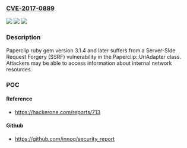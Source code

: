 ### [CVE-2017-0889](https://cve.mitre.org/cgi-bin/cvename.cgi?name=CVE-2017-0889)
![](https://img.shields.io/static/v1?label=Product&message=paperclip%20ruby%20gem&color=blue)
![](https://img.shields.io/static/v1?label=Version&message=n%2Fa&color=blue)
![](https://img.shields.io/static/v1?label=Vulnerability&message=Server-Side%20Request%20Forgery%20(SSRF)%20(CWE-918)&color=brighgreen)

### Description

Paperclip ruby gem version 3.1.4 and later suffers from a Server-SIde Request Forgery (SSRF) vulnerability in the Paperclip::UriAdapter class. Attackers may be able to access information about internal network resources.

### POC

#### Reference
- https://hackerone.com/reports/713

#### Github
- https://github.com/innoq/security_report


